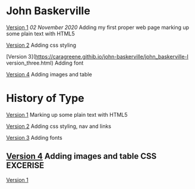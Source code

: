 John Baskerville
================
[Version 1](https://caragreene.github.io/john-baskerville/john_baskerville.html)
*02 November 2020*
Adding my first proper web page marking up some plain text with HTML5

[Version 2](https://caragreene.github.io/john-baskerville/john_baskerville_version2.html)
Adding css styling

[Version 3](https://caragreene.githib.io/john-baskerville/john_baskerville-I version_three.html)
Adding font

[Version 4](https://caragreene.githib.io/john-baskerville/john_baskerville_version_4.html)
Adding images and table


History of Type
===============
[Version 1](https://caragreene.github.io/john-baskerville/john_baskerville/history-one.html)
Marking up some plain text with HTML5

[Version 2](https://caragreene.github.io/john-baskerville/john_baskerville/history-two.html)
Adding css styling, nav and links

[Version 3](https://caragreene.github.io/john-baskerville/john_baskerville/history-three.html)
Adding fonts

[Version 4](ttps://caragreene.github.io/john-baskerville/john_baskerville/history-four.html)
Adding images and table
CSS EXCERISE
-----------

[Version 1](https://caragreene.github.io/john-baskerville/version1-font.html)
